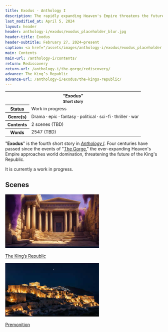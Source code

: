 ```yaml
---
title: Exodus - Anthology I
description: The rapidly expanding Heaven's Empire threatens the future of the King's Republic
last_modified_at: April 5, 2024
layout: header
header: anthology-i/exodus/exodus_placeholder_blur.jpg
header-title: Exodus
header-subtitle: February 27, 2024–present
caption: <a href="/assets/images/anthology-i/exodus/exodus_placeholder.jpg" target="_blank">AI placeholder artwork</a> generated above using <a href="https://creator.nightcafe.studio/creation/ug6ks9QVNGEOM3MDgD6M" target="_blank">SDXL 1.0</a> — <a href="https://creativecommons.org/publicdomain/zero/1.0/" target="_blank">CC0 1.0</a>
main: Contents
main-url: /anthology-i/contents/
return: Rediscovery
return-url: /anthology-i/the-gorge/rediscovery/
advance: The King’s Republic
advance-url: /anthology-i/exodus/the-kings-republic/
---
```


<div class="table right plainlinks" markdown=0>
  <table class="table full borders smallest">
    <tr><th colspan=2>“Exodus”<br><small>Short story</small></th></tr>
    <tr><th>Status</th><td>Work in progress</td></tr>
    <tr><th>Genre(s)</th><td>Drama · epic · fantasy · political · sci-fi · thriller · war </td></tr>
    <tr><th>Contents</th><td>2 scenes (TBD)</td></tr>
    <tr><th>Words</th><td>2547 (TBD)</td></tr>
  </table>
</div>

"**Exodus**" is the fourth short story in *[Anthology I](/anthology-i/)*. Four centuries have passed since the events of "[The Gorge](/anthology-i/the-gorge/)," the ever-expanding Heaven's Empire approaches world domination, threatening the future of the King's Republic.

It is currently a work in progress.

## Scenes
<div markdown=0>
    <a class="feature option cropped" href="/anthology-i/exodus/the-kings-republic/">
        <img src="/assets/images/anthology-i/exodus/the_kings_republic_placeholder_small.jpg" alt="The King's Republic placeholder artwork">
        <div><p>The King’s Republic</p></div>
    </a>
    <a class="feature option cropped" href="/anthology-i/exodus/premonition/">
        <img src="/assets/images/anthology-i/exodus/premonition_placeholder_small.jpg" alt="Premonition placeholder artwork">
        <div><p>Premonition</p></div>
    </a>
</div>